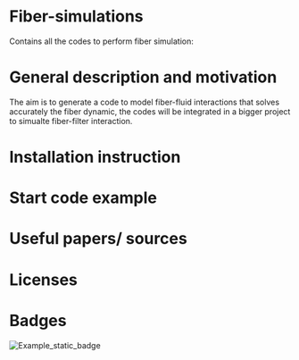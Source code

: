 # Fiber-simulations
Contains all the codes to perform fiber simulation: 
# General description and motivation
The aim is to generate a code to model fiber-fluid interactions that solves accurately the fiber dynamic,
the codes will be integrated in a bigger project to simualte fiber-filter interaction.
# Installation instruction

# Start code example

# Useful papers/ sources

# Licenses

# Badges
![Example_static_badge](https://img.shields.io/badge/any_text-you_like-blue)
